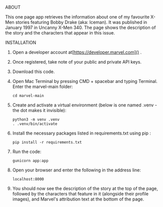 ABOUT

This one page app retrieves the information about one of my favourite X-Men stories featuring Bobby Drake (aka: Iceman). It was published in January 1997 in Uncanny X-Men 340. The page shows the description of the story and the characters that appear in this issue.



INSTALLATION

1. Open a developer account at[https://developer.marvel.com]() .
2. Once registered, take note of your public and private API keys.
3. Download this code.
4. Open Mac Terminal by pressing CMD + spacebar and typing Terminal. Enter the marvel-main folder:

   ```
   cd marvel-main
   ```
5. Create and activate a virtual environment (below is one named .venv - the dot makes it invisible):

   ```
   python3 -m venv .venv
   . .venv/bin/activate
   ```
6. Install the necessary packages listed in requirements.txt using pip :

   ```
   pip install -r requirements.txt
   ```
7. Run the code:

   ```
   gunicorn app:app
   ```
8. Open your browser and enter the following in the address line:

   ```
   localhost:8000
   ```
9. You should now see the description of the story at the top of the page, followed by the characters that feature in it (alongside their profile images), and Marvel's attribution text at the bottom of the page.
